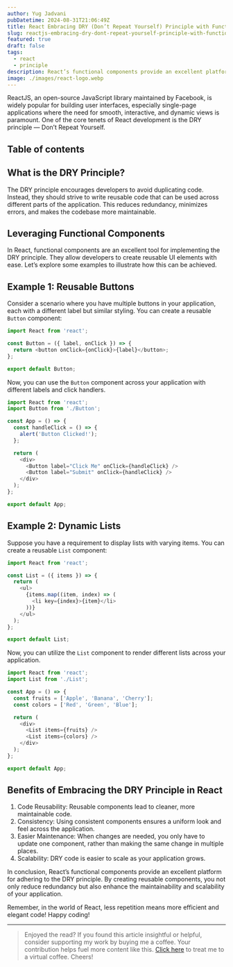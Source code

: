 ```yaml
---
author: Yug Jadvani
pubDatetime: 2024-08-31T21:06:49Z
title: React Embracing DRY (Don’t Repeat Yourself) Principle with Functional Components
slug: reactjs-embracing-dry-dont-repeat-yourself-principle-with-functional-components
featured: true
draft: false
tags:
  - react
  - principle
description: React’s functional components provide an excellent platform for adhering to the DRY principle.
image: ./images/react-logo.webp
---
```


ReactJS, an open-source JavaScript library maintained by Facebook, is widely popular for building user interfaces, especially single-page applications where the need for smooth, interactive, and dynamic views is paramount. One of the core tenets of React development is the DRY principle — Don’t Repeat Yourself.

## Table of contents

## What is the DRY Principle?

The DRY principle encourages developers to avoid duplicating code. Instead, they should strive to write reusable code that can be used across different parts of the application. This reduces redundancy, minimizes errors, and makes the codebase more maintainable.

## Leveraging Functional Components

In React, functional components are an excellent tool for implementing the DRY principle. They allow developers to create reusable UI elements with ease. Let’s explore some examples to illustrate how this can be achieved.

## Example 1: Reusable Buttons

Consider a scenario where you have multiple buttons in your application, each with a different label but similar styling. You can create a reusable `Button` component:

```javascript
import React from 'react';

const Button = ({ label, onClick }) => {
  return <button onClick={onClick}>{label}</button>;
};

export default Button;
```

Now, you can use the `Button` component across your application with different labels and click handlers.

```javascript
import React from 'react';
import Button from './Button';

const App = () => {
  const handleClick = () => {
    alert('Button Clicked!');
  };

  return (
    <div>
      <Button label="Click Me" onClick={handleClick} />
      <Button label="Submit" onClick={handleClick} />
    </div>
  );
};

export default App;
```

## Example 2: Dynamic Lists

Suppose you have a requirement to display lists with varying items. You can create a reusable `List` component:

```javascript
import React from 'react';

const List = ({ items }) => {
  return (
    <ul>
      {items.map((item, index) => (
        <li key={index}>{item}</li>
      ))}
    </ul>
  );
};

export default List;
```

Now, you can utilize the `List` component to render different lists across your application.

```javascript
import React from 'react';
import List from './List';

const App = () => {
  const fruits = ['Apple', 'Banana', 'Cherry'];
  const colors = ['Red', 'Green', 'Blue'];

  return (
    <div>
      <List items={fruits} />
      <List items={colors} />
    </div>
  );
};

export default App;
```

## Benefits of Embracing the DRY Principle in React

1. Code Reusability: Reusable components lead to cleaner, more maintainable code.
2. Consistency: Using consistent components ensures a uniform look and feel across the application.
3. Easier Maintenance: When changes are needed, you only have to update one component, rather than making the same change in multiple places.
4. Scalability: DRY code is easier to scale as your application grows.

In conclusion, React’s functional components provide an excellent platform for adhering to the DRY principle. By creating reusable components, you not only reduce redundancy but also enhance the maintainability and scalability of your application.

Remember, in the world of React, less repetition means more efficient and elegant code! Happy coding!

---

> Enjoyed the read? If you found this article insightful or helpful, consider supporting my work by buying me a coffee. Your contribution helps fuel more content like this. [Click here](https://buymeacoffee.com/yugjadvani9) to treat me to a virtual coffee. Cheers!